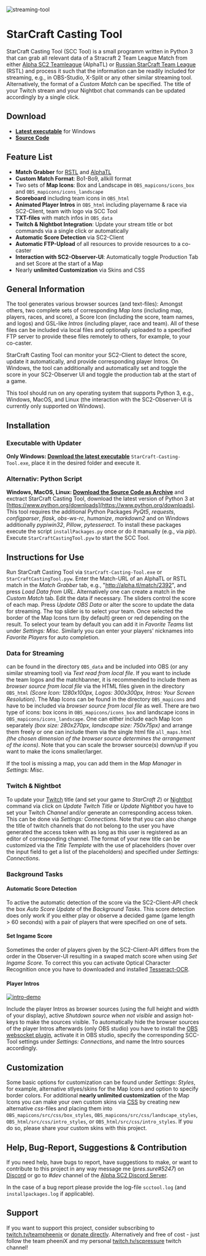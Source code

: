 ![streaming-tool](https://user-images.githubusercontent.com/26044736/30242151-7d5fb0a8-9591-11e7-803f-6cda9bec3fe3.png)

# StarCraft Casting Tool
StarCraft Casting Tool (SCC Tool) is a small programm written in Python 3 that can grab all relevant data of a Stracraft 2 Team League Match from either [Alpha SC2 Teamleague](http://alpha.tl/) (AlphaTL) or [Russian StarCraft Team League](http://hdgame.net/en/tournaments/list/tournament/rstl-12/) (RSTL) and process it such that the information can be readily included for streaming, e.g., in OBS-Studio, X-Split or any other similar streaming tool. Alternatively, the format of a *Custom Match* can be specified. The title of your Twitch stream and your Nightbot chat commands can be updated accordingly by a single click.

## Download

* **[Latest executable](https://github.com/teampheenix/StarCraft-Casting-Tool/releases/latest)** for Windows
* **[Source Code](https://github.com/teampheenix/StarCraft-Casting-Tool/archive/master.zip)**

## Feature List

* **Match Grabber** for [RSTL](http://alpha.tl/) and [AlphaTL](http://hdgame.net/en/tournaments/list/tournament/rstl-12/)
* **Custom Match Format**: Bo1-Bo9, allkill format
* Two sets of **Map Icons**: Box and Landscape in `OBS_mapicons/icons_box` and `OBS_mapicons/icons_landscape`
* **Scoreboard** including team icons in `OBS_html`
* **Animated Player Intros** in `OBS_html` including playername & race via SC2-Client, team with logo via SCC Tool
* **TXT-files** with match infos in `OBS_data`
* **Twitch & Nightbot Integration**: Update your stream title or bot commands via a single click or automatically
* **Automatic Score Detection** via SC2-Client
* **Automatic FTP-Upload** of all resources to provide resources to a co-caster
* **Interaction with SC2-Observer-UI**: Automatically toggle Production Tab and set Score at the start of a Map
* Nearly **unlimited Customization** via Skins and CSS

## General Information
The tool generates various browser sources (and text-files): Amongst others, two complete sets of corresponding *Map Ions* (including map, players, races, and score), a Score Icon (including the score, team names, and logos) and GSL-like *Intros* (including player, race and team). All of these files can be included via local files and optionally uploaded to a specified FTP server to provide these files remotely to others, for example, to your co-caster.

StarCraft Casting Tool can monitor your SC2-Client to detect the score, update it automatically, and provide corresponding player Intros. On Windows, the tool can additionally and automatically set and toggle the score in your SC2-Observer UI and toggle the production tab at the start of a game.

This tool should run on any operating system that supports Python 3, e.g., Windows, MacOS, and Linux (the interaction with the SC2-Observer-UI is currently only supported on Windows).  

## Installation

### Executable with Updater

**Only Windows: [Download the latest executable](https://github.com/teampheenix/StarCraft-Casting-Tool/releases/latest)** `StarCraft-Casting-Tool.exe`, place it in the desired folder and execute it.

### Alternativ: Python Script

**Windows, MacOS, Linux: [Download the Source Code as Archive](https://github.com/teampheenix/StarCraft-Casting-Tool/archive/master.zip)** and exctract StarCraft Casting Tool, download the latest version of Python 3 at [https://www.python.org/downloads](https://www.python.org/downloads). This tool requires the additional Python Packages *PyQt5*, *requests*, *configparser*, *flask*, *obs-ws-rc*, *humanize*, *markdown2*  and on Windows additionally *pypiwin32*, *Pillow*, *pytesseract*. To install these packages execute the script `installPackages.py` once or do it manually (e.g., via *pip*). Execute `StarCraftCastingTool.pyw` to start the SCC Tool.

## Instructions for Use

Run StarCraft Casting Tool via `StarCraft-Casting-Tool.exe` or `StarCraftCastingTool.pyw`. Enter the Match-URL of an AlphaTL or RSTL match in the *Match Grabber* tab, e.g., "http://alpha.tl/match/2392", and press *Load Data from URL*. Alternatively one can create a match in the *Custom Match* tab.  Edit the data if necessary. The sliders control the score of each map. Press *Update OBS Data* or alter the score to update the data for streaming. The top slider is to select *your* team. Once selected the border of the Map Icons turn (by default) green or red depending on the result. To select your team by default you can add it in *Favorite Teams* list under *Settings: Misc*. Similarly you can enter your players' nicknames into *Favorite Players* for auto completion.

### Data for Streaming
can be found in the directory `OBS_data` and be included into OBS (or any similar streaming tool) via *Text read from local file*. If you want to include the team logos and the matchbanner, it is recommended to include them as *browser source from local file* via the HTML files given in the directory `OBS_html` *(Score Icon: 1280x100px, Logos: 300x300px, Intros: Your Screen Resolution)*. The Map Icons can be found in the directory `OBS_mapicons` and have to be included via *browser source from local file* as well. There are two type of icons: box icons in `OBS_mapicons/icons_box` and landscape icons in `OBS_mapicons/icons_landscape`. One can either include each Map Icon separately *(box size: 280x270px, landscape size: 750x75px)* and arrange them freely or one can include them via the single html file `all_maps.html` *(the chosen dimension of the browser source determines the arrangement of the icons)*. Note that you can scale the browser source(s) down/up if you want to make the icons smaller/larger.

If the tool is missing a map, you can add them in the *Map Manager* in *Settings: Misc*.

### Twitch & Nightbot
To update your [Twitch](https://www.twitch.tv/) title (and set your game to *StarCraft 2*) or [Nightbot](https://nightbot.tv/) command via click on *Update Twitch Title* or *Update Nightbot* you have to set your Twitch *Channel* and/or generate an corresponding access token. This can be done via *Settings: Connections*. Note that you can also change the title of twitch channels that do not belong to the user you have generated the access token with as long as this user is registered as an editor of corresponding channel. The format of your new title can be customized via the *Title Template* with the use of placeholders (hover over the input field to get a list of the placeholders) and specified under *Settings: Connections*.

### Background Tasks

#### Automatic Score Detection
To active the automatic detection of the score via the SC2-Client-API check the box *Auto Score Update* of the *Background Tasks*. This score detection does only work if you either play or observe a decided game (game length > 60 seconds) with a pair of players that were specified on one of sets.

#### Set Ingame Score
Sometimes the order of players given by the SC2-Client-API differs from the order in the Observer-UI resulting in a swaped match score when using *Set Ingame Score*. To correct this you can activate Optical Character Recognition once you have to downloaded and installed [Tesseract-OCR](https://github.com/UB-Mannheim/tesseract/wiki#tesseract-at-ub-mannheim).

#### Player Intros
[![intro-demo](https://user-images.githubusercontent.com/26044736/30003831-4fe09b14-90c4-11e7-9593-439454d4e324.gif)](https://youtu.be/JNuAr63L0wM)

Include the player Intros as browser sources (using the full height and width of your display), active *Shutdown source when not visible* and assign hot-keys to make the sources visible. To automatically hide the browser sources of the player Intros afterwards (only OBS studio) you have to install the [OBS websocket plugin](https://obsproject.com/forum/resources/obs-websocket-remote-control-of-obs-studio-made-easy.466/), activate it in OBS studio, specify the corresponding SCC-Tool settings under *Settings: Connections*, and name the Intro sources accordingly.

## Customization

Some basic options for customization can be found under *Settings: Styles*, for example, alternative stlyes/skins for the Map Icons and option to specify border colors. For additional **nearly unlimited customization** of the Map Icons you can make your own custom skins via [CSS](https://www.w3schools.com/css/) by creating new alternative *css*-files and placing them into `OBS_mapicons/src/css/box_styles`, `OBS_mapicons/src/css/landscape_styles`, `OBS_html/src/css/intro_styles`, or `OBS_html/src/css/intro_styles`. If you do so, please share your custom skins with this project.

## Help, Bug-Report, Suggestions & Contribution

If you need help, have bugs to report, have suggestions to make, or want to contribute to this project in any way message me (*pres.sure#5247*) on [Discord](https://discordapp.com/) or go to *#dev* channel of the [Alpha SC2 Discord Server](https://discord.gg/m8Xx62v).

In the case of a bug report please provide the log-file `scctool.log` (and `installpackages.log` if applicable).

## Support

If you want to support this project, consider subscribing to [twitch.tv/teampheenix](https://www.twitch.tv/teampheenix) or [donate directly](https://streamlabs.com/scpressure). Alternatively and free of cost - just follow the team pheeniX and my personal [twitch.tv/scpressure](https://www.twitch.tv/scpressure) twitch channel!

